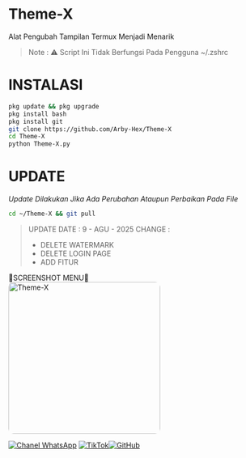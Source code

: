 # Theme-X
Alat Pengubah Tampilan Termux Menjadi Menarik
> Note : ⚠️ Script Ini Tidak Berfungsi Pada Pengguna ~/.zshrc

# INSTALASI
```bash
pkg update && pkg upgrade
pkg install bash
pkg install git
git clone https://github.com/Arby-Hex/Theme-X
cd Theme-X
python Theme-X.py
```

# UPDATE
_Update Dilakukan Jika Ada Perubahan Ataupun Perbaikan Pada File_

```bash
cd ~/Theme-X && git pull
```
> UPDATE DATE : 9 - AGU - 2025
> CHANGE :
> - DELETE WATERMARK
> - DELETE LOGIN PAGE
> - ADD FITUR

  <summary>📸SCREENSHOT MENU📸</summary>

  <img src="https://files.catbox.moe/tl0hbn.png" alt="Theme-X" width="300" style="border-radius: 10px;" />
</details>

[![Chanel WhatsApp](https://img.shields.io/badge/Chanel-WhatsApp-green?logo=whatsapp)](https://whatsapp.com/channel/0029VbBLBZ80lwgrRDEnyV0v) [![TikTok](https://img.shields.io/badge/TikTok-Profile-black?logo=tiktok)](https://www.tiktok.com/@by_exe9)[![GitHub](https://img.shields.io/badge/GitHub-Profile-black?logo=github)](https://github.com/Arby-Hex)
